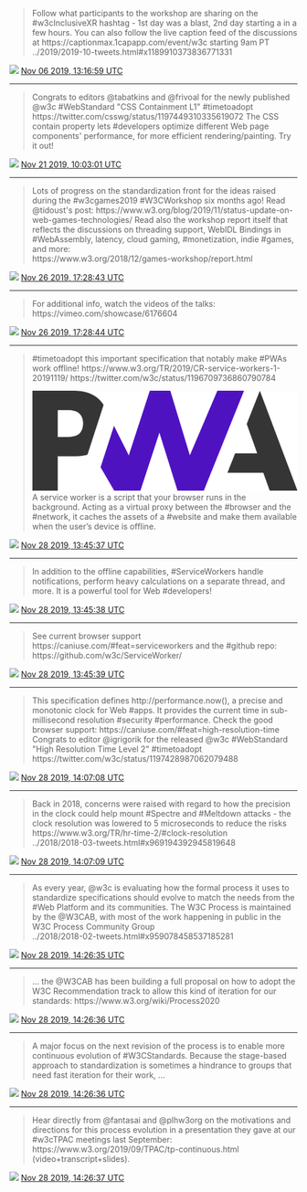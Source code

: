 > Follow what participants to the workshop are sharing on the \#w3cInclusiveXR hashtag \- 1st day was a blast, 2nd day starting a in a few hours\. You can also follow the live caption feed of the discussions at https://captionmax\.1capapp\.com/event/w3c starting 9am PT \.\./2019/2019\-10\-tweets\.html\#x1189910373836771331

<img src="../media/tweet.ico" width="12" /> [Nov 06 2019, 13:16:59 UTC](https://twitter.com/w3cdevs/status/1192068362387349504)

----

> Congrats to editors @tabatkins and @frivoal for the newly published @w3c \#WebStandard "CSS Containment L1" \#timetoadopt https://twitter\.com/csswg/status/1197449310335619072
> The CSS contain property lets \#developers optimize different Web page components' performance, for more efficient rendering/painting\. Try it out\!

<img src="../media/tweet.ico" width="12" /> [Nov 21 2019, 10:03:01 UTC](https://twitter.com/w3cdevs/status/1197455365656449024)

----

> Lots of progress on the standardization front for the ideas raised during the \#w3cgames2019 \#W3CWorkshop six months ago\! Read @tidoust's post: https://www\.w3\.org/blog/2019/11/status\-update\-on\-web\-games\-technologies/
> Read also the workshop report itself that reflects the discussions on threading support, WebIDL Bindings in \#WebAssembly, latency, cloud gaming, \#monetization, indie \#games, and more:   
> https://www\.w3\.org/2018/12/games\-workshop/report\.html

<img src="../media/tweet.ico" width="12" /> [Nov 26 2019, 17:28:43 UTC](https://twitter.com/w3cdevs/status/1199379469540233219)

----

> For additional info, watch the videos of the talks: https://vimeo\.com/showcase/6176604

<img src="../media/tweet.ico" width="12" /> [Nov 26 2019, 17:28:44 UTC](https://twitter.com/w3cdevs/status/1199379475064074247)

----

> \#timetoadopt this important specification that notably make \#PWAs work offline\! https://www\.w3\.org/TR/2019/CR\-service\-workers\-1\-20191119/ https://twitter\.com/w3c/status/1196709736860790784 
> 
> ![](../media/1200048098657153024-EKdtYDBWsAMmk3Z.png)
> A service worker is a script that your browser runs in the  
> background\. Acting as a virtual proxy between the \#browser and the \#network, it caches the assets of a \#website and make them available when the user’s device is offline\.

<img src="../media/tweet.ico" width="12" /> [Nov 28 2019, 13:45:37 UTC](https://twitter.com/w3cdevs/status/1200048098657153024)

----

> In addition to the offline capabilities, \#ServiceWorkers handle notifications, perform heavy calculations on a separate thread, and more\. It is a powerful tool for Web \#developers\!

<img src="../media/tweet.ico" width="12" /> [Nov 28 2019, 13:45:38 UTC](https://twitter.com/w3cdevs/status/1200048104067751938)

----

> See current browser support https://caniuse\.com/\#feat\=serviceworkers and the \#github repo: https://github\.com/w3c/ServiceWorker/

<img src="../media/tweet.ico" width="12" /> [Nov 28 2019, 13:45:39 UTC](https://twitter.com/w3cdevs/status/1200048107779743745)

----

> This specification defines http://performance\.now\(\), a precise and monotonic clock for Web \#apps\. It provides the current time in sub\-millisecond resolution \#security \#performance\. Check the good browser support: https://caniuse\.com/\#feat\=high\-resolution\-time
> Congrats to editor @igrigorik for the released @w3c \#WebStandard "High Resolution Time Level 2" \#timetoadopt https://twitter\.com/w3c/status/1197428987062079488

<img src="../media/tweet.ico" width="12" /> [Nov 28 2019, 14:07:08 UTC](https://twitter.com/w3cdevs/status/1200053516032729088)

----

> Back in 2018, concerns were raised with regard to how the precision in the clock could help mount \#Spectre and \#Meltdown attacks \- the clock resolution was lowered to 5 microseconds to reduce the risks https://www\.w3\.org/TR/hr\-time\-2/\#clock\-resolution  
> \.\./2018/2018\-03\-tweets\.html\#x969194392945819648

<img src="../media/tweet.ico" width="12" /> [Nov 28 2019, 14:07:09 UTC](https://twitter.com/w3cdevs/status/1200053517454659584)

----

> As every year, @w3c is evaluating how the formal process it uses to standardize specifications should evolve to match the needs from the \#Web Platform and its communities\.
> The W3C Process is maintained by the @W3CAB, with most of the work happening in public in the W3C Process Community Group  
> \.\./2018/2018\-02\-tweets\.html\#x959078458537185281

<img src="../media/tweet.ico" width="12" /> [Nov 28 2019, 14:26:35 UTC](https://twitter.com/w3cdevs/status/1200058410617778176)

----

> \.\.\. the @W3CAB has been building a full proposal on how to adopt the W3C Recommendation track to allow this kind of iteration for our standards: https://www\.w3\.org/wiki/Process2020

<img src="../media/tweet.ico" width="12" /> [Nov 28 2019, 14:26:36 UTC](https://twitter.com/w3cdevs/status/1200058415441162245)

----

> A major focus on the next revision of the process is to enable more continuous evolution of \#W3CStandards\. Because the stage\-based approach to standardization is sometimes a hindrance to groups that need fast iteration for their work, \.\.\.

<img src="../media/tweet.ico" width="12" /> [Nov 28 2019, 14:26:36 UTC](https://twitter.com/w3cdevs/status/1200058414065442816)

----

> Hear directly from @fantasai and @plhw3org on the motivations and directions for this process evolution in a presentation they gave at our \#w3cTPAC meetings last September: https://www\.w3\.org/2019/09/TPAC/tp\-continuous\.html \(video\+transcript\+slides\)\.

<img src="../media/tweet.ico" width="12" /> [Nov 28 2019, 14:26:37 UTC](https://twitter.com/w3cdevs/status/1200058417085321223)